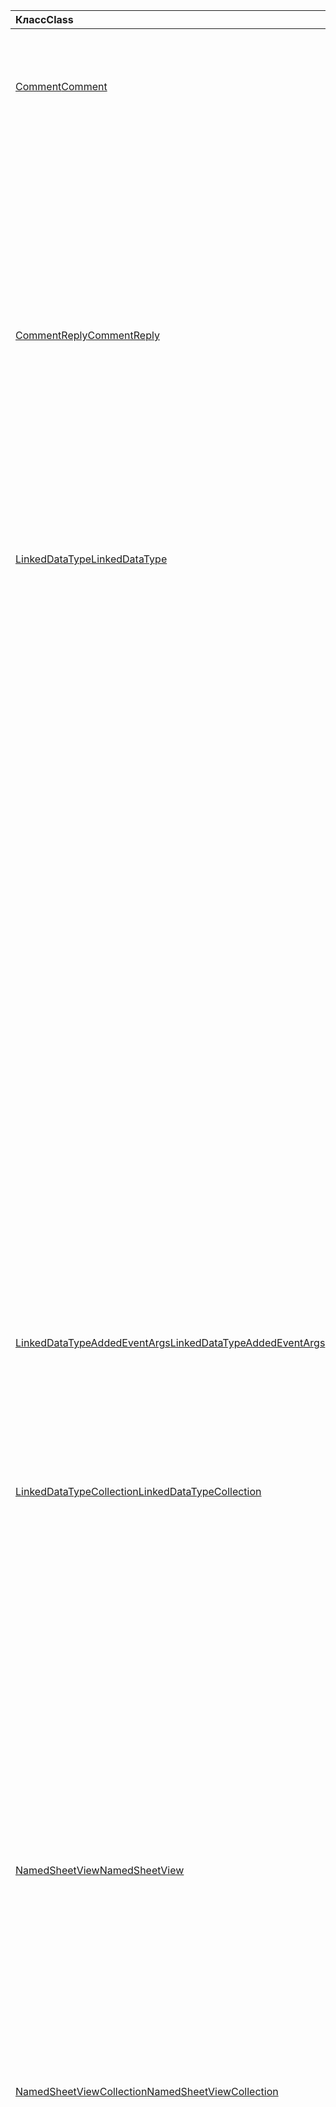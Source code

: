 | <span data-ttu-id="b3e4c-101">Класс</span><span class="sxs-lookup"><span data-stu-id="b3e4c-101">Class</span></span> | <span data-ttu-id="b3e4c-102">Поля</span><span class="sxs-lookup"><span data-stu-id="b3e4c-102">Fields</span></span> | <span data-ttu-id="b3e4c-103">Описание</span><span class="sxs-lookup"><span data-stu-id="b3e4c-103">Description</span></span> |
|:---|:---|:---|
|[<span data-ttu-id="b3e4c-104">Comment</span><span class="sxs-lookup"><span data-stu-id="b3e4c-104">Comment</span></span>](/javascript/api/excel/excel.comment)|[<span data-ttu-id="b3e4c-105">Ассигнтаск (электронная почта: строка)</span><span class="sxs-lookup"><span data-stu-id="b3e4c-105">assignTask(email: string)</span></span>](/javascript/api/excel/excel.comment#assigntask-email-)|<span data-ttu-id="b3e4c-106">Назначает задачу, прикрепленную к комментарию, для данного пользователя в качестве единственного уполномоченного.</span><span class="sxs-lookup"><span data-stu-id="b3e4c-106">Assigns the task attached to the comment to the given user as the sole assignee.</span></span>|
||[<span data-ttu-id="b3e4c-107">Задание ()</span><span class="sxs-lookup"><span data-stu-id="b3e4c-107">getTask()</span></span>](/javascript/api/excel/excel.comment#gettask--)|<span data-ttu-id="b3e4c-108">Получает задачу, связанную с данным комментарием.</span><span class="sxs-lookup"><span data-stu-id="b3e4c-108">Gets the task associated with this comment.</span></span>|
||[<span data-ttu-id="b3e4c-109">Жеттаскорнуллобжект ()</span><span class="sxs-lookup"><span data-stu-id="b3e4c-109">getTaskOrNullObject()</span></span>](/javascript/api/excel/excel.comment#gettaskornullobject--)|<span data-ttu-id="b3e4c-110">Получает задачу, связанную с данным комментарием.</span><span class="sxs-lookup"><span data-stu-id="b3e4c-110">Gets the task associated with this comment.</span></span>|
|[<span data-ttu-id="b3e4c-111">CommentReply</span><span class="sxs-lookup"><span data-stu-id="b3e4c-111">CommentReply</span></span>](/javascript/api/excel/excel.commentreply)|[<span data-ttu-id="b3e4c-112">Ассигнтаск (электронная почта: строка)</span><span class="sxs-lookup"><span data-stu-id="b3e4c-112">assignTask(email: string)</span></span>](/javascript/api/excel/excel.commentreply#assigntask-email-)|<span data-ttu-id="b3e4c-113">Назначает задачу, прикрепленную к комментарию, для данного пользователя в качестве единственного уполномоченного.</span><span class="sxs-lookup"><span data-stu-id="b3e4c-113">Assigns the task attached to the comment to the given user as the sole assignee.</span></span>|
||[<span data-ttu-id="b3e4c-114">Задание ()</span><span class="sxs-lookup"><span data-stu-id="b3e4c-114">getTask()</span></span>](/javascript/api/excel/excel.commentreply#gettask--)|<span data-ttu-id="b3e4c-115">Получает задачу, связанную с данным комментарием.</span><span class="sxs-lookup"><span data-stu-id="b3e4c-115">Gets the task associated with this comment.</span></span>|
||[<span data-ttu-id="b3e4c-116">Жеттаскорнуллобжект ()</span><span class="sxs-lookup"><span data-stu-id="b3e4c-116">getTaskOrNullObject()</span></span>](/javascript/api/excel/excel.commentreply#gettaskornullobject--)|<span data-ttu-id="b3e4c-117">Получает задачу, связанную с данным комментарием.</span><span class="sxs-lookup"><span data-stu-id="b3e4c-117">Gets the task associated with this comment.</span></span>|
|[<span data-ttu-id="b3e4c-118">LinkedDataType</span><span class="sxs-lookup"><span data-stu-id="b3e4c-118">LinkedDataType</span></span>](/javascript/api/excel/excel.linkeddatatype)|[<span data-ttu-id="b3e4c-119">Предоставление dataProvider</span><span class="sxs-lookup"><span data-stu-id="b3e4c-119">dataProvider</span></span>](/javascript/api/excel/excel.linkeddatatype#dataprovider)|<span data-ttu-id="b3e4c-120">Имя поставщика данных для связанного типа данных.</span><span class="sxs-lookup"><span data-stu-id="b3e4c-120">The name of the data provider for the linked data type.</span></span>|
||[<span data-ttu-id="b3e4c-121">ластрефрешед</span><span class="sxs-lookup"><span data-stu-id="b3e4c-121">lastRefreshed</span></span>](/javascript/api/excel/excel.linkeddatatype#lastrefreshed)|<span data-ttu-id="b3e4c-122">Дата и время местного часового пояса с момента открытия книги при последнем обновлении связанного типа данных.</span><span class="sxs-lookup"><span data-stu-id="b3e4c-122">The local time-zone date and time since the workbook was opened when the linked data type was last refreshed.</span></span>|
||[<span data-ttu-id="b3e4c-123">name</span><span class="sxs-lookup"><span data-stu-id="b3e4c-123">name</span></span>](/javascript/api/excel/excel.linkeddatatype#name)|<span data-ttu-id="b3e4c-124">Имя связанного типа данных.</span><span class="sxs-lookup"><span data-stu-id="b3e4c-124">The name of the linked data type.</span></span>|
||[<span data-ttu-id="b3e4c-125">периодикрефрешинтервал</span><span class="sxs-lookup"><span data-stu-id="b3e4c-125">periodicRefreshInterval</span></span>](/javascript/api/excel/excel.linkeddatatype#periodicrefreshinterval)|<span data-ttu-id="b3e4c-126">Частота обновления связанного типа данных (в секундах), если `refreshMode` для параметра задано значение "периодический".</span><span class="sxs-lookup"><span data-stu-id="b3e4c-126">The frequency, in seconds, at which the linked data type is refreshed if `refreshMode` is set to "Periodic".</span></span>|
||[<span data-ttu-id="b3e4c-127">рефрешмоде</span><span class="sxs-lookup"><span data-stu-id="b3e4c-127">refreshMode</span></span>](/javascript/api/excel/excel.linkeddatatype#refreshmode)|<span data-ttu-id="b3e4c-128">Механизм, с помощью которого извлекаются данные для связанного типа данных.</span><span class="sxs-lookup"><span data-stu-id="b3e4c-128">The mechanism by which the data for the linked data type is retrieved.</span></span>|
||[<span data-ttu-id="b3e4c-129">serviceId</span><span class="sxs-lookup"><span data-stu-id="b3e4c-129">serviceId</span></span>](/javascript/api/excel/excel.linkeddatatype#serviceid)|<span data-ttu-id="b3e4c-130">Уникальный идентификатор связанного типа данных.</span><span class="sxs-lookup"><span data-stu-id="b3e4c-130">The unique id of the linked data type.</span></span>|
||[<span data-ttu-id="b3e4c-131">суппортедрефрешмодес</span><span class="sxs-lookup"><span data-stu-id="b3e4c-131">supportedRefreshModes</span></span>](/javascript/api/excel/excel.linkeddatatype#supportedrefreshmodes)|<span data-ttu-id="b3e4c-132">Возвращает массив со всеми режимами обновления, поддерживаемыми связанным типом данных.</span><span class="sxs-lookup"><span data-stu-id="b3e4c-132">Returns an array with all the refresh modes supported by the linked data type.</span></span>|
||[<span data-ttu-id="b3e4c-133">Рекуестрефреш ()</span><span class="sxs-lookup"><span data-stu-id="b3e4c-133">requestRefresh()</span></span>](/javascript/api/excel/excel.linkeddatatype#requestrefresh--)|<span data-ttu-id="b3e4c-134">Отправляет запрос на обновление связанного типа данных.</span><span class="sxs-lookup"><span data-stu-id="b3e4c-134">Makes a request to refresh the linked data type.</span></span>|
||[<span data-ttu-id="b3e4c-135">Рекуестсетрефрешмоде (Рефрешмоде: Excel. Линкеддататиперефрешмоде)</span><span class="sxs-lookup"><span data-stu-id="b3e4c-135">requestSetRefreshMode(refreshMode: Excel.LinkedDataTypeRefreshMode)</span></span>](/javascript/api/excel/excel.linkeddatatype#requestsetrefreshmode-refreshmode-)|<span data-ttu-id="b3e4c-136">Отправляет запрос на изменение режима обновления для этого связанного типа данных.</span><span class="sxs-lookup"><span data-stu-id="b3e4c-136">Makes a request to change the refresh mode for this linked data type.</span></span>|
|[<span data-ttu-id="b3e4c-137">LinkedDataTypeAddedEventArgs</span><span class="sxs-lookup"><span data-stu-id="b3e4c-137">LinkedDataTypeAddedEventArgs</span></span>](/javascript/api/excel/excel.linkeddatatypeaddedeventargs)|[<span data-ttu-id="b3e4c-138">serviceId</span><span class="sxs-lookup"><span data-stu-id="b3e4c-138">serviceId</span></span>](/javascript/api/excel/excel.linkeddatatypeaddedeventargs#serviceid)|<span data-ttu-id="b3e4c-139">Уникальный идентификатор нового связанного типа данных.</span><span class="sxs-lookup"><span data-stu-id="b3e4c-139">The unique id of the new linked data type.</span></span>|
||[<span data-ttu-id="b3e4c-140">source</span><span class="sxs-lookup"><span data-stu-id="b3e4c-140">source</span></span>](/javascript/api/excel/excel.linkeddatatypeaddedeventargs#source)|<span data-ttu-id="b3e4c-141">Получает источник события.</span><span class="sxs-lookup"><span data-stu-id="b3e4c-141">Gets the source of the event.</span></span>|
||[<span data-ttu-id="b3e4c-142">type</span><span class="sxs-lookup"><span data-stu-id="b3e4c-142">type</span></span>](/javascript/api/excel/excel.linkeddatatypeaddedeventargs#type)|<span data-ttu-id="b3e4c-143">Получает тип события.</span><span class="sxs-lookup"><span data-stu-id="b3e4c-143">Gets the type of the event.</span></span>|
|[<span data-ttu-id="b3e4c-144">LinkedDataTypeCollection</span><span class="sxs-lookup"><span data-stu-id="b3e4c-144">LinkedDataTypeCollection</span></span>](/javascript/api/excel/excel.linkeddatatypecollection)|[<span data-ttu-id="b3e4c-145">getCount()</span><span class="sxs-lookup"><span data-stu-id="b3e4c-145">getCount()</span></span>](/javascript/api/excel/excel.linkeddatatypecollection#getcount--)|<span data-ttu-id="b3e4c-146">Получает число связанных типов данных в коллекции.</span><span class="sxs-lookup"><span data-stu-id="b3e4c-146">Gets the number of linked data types in the collection.</span></span>|
||[<span data-ttu-id="b3e4c-147">GetItem (ключ: число)</span><span class="sxs-lookup"><span data-stu-id="b3e4c-147">getItem(key: number)</span></span>](/javascript/api/excel/excel.linkeddatatypecollection#getitem-key-)|<span data-ttu-id="b3e4c-148">Получает связанный тип данных по идентификатору службы.</span><span class="sxs-lookup"><span data-stu-id="b3e4c-148">Gets a linked data type by service id.</span></span>|
||[<span data-ttu-id="b3e4c-149">getItemAt(index: number)</span><span class="sxs-lookup"><span data-stu-id="b3e4c-149">getItemAt(index: number)</span></span>](/javascript/api/excel/excel.linkeddatatypecollection#getitemat-index-)|<span data-ttu-id="b3e4c-150">Получает связанный тип данных по индексу в коллекции.</span><span class="sxs-lookup"><span data-stu-id="b3e4c-150">Gets a linked data type by its index in the collection.</span></span>|
||[<span data-ttu-id="b3e4c-151">getItemOrNullObject (ключ: число)</span><span class="sxs-lookup"><span data-stu-id="b3e4c-151">getItemOrNullObject(key: number)</span></span>](/javascript/api/excel/excel.linkeddatatypecollection#getitemornullobject-key-)|<span data-ttu-id="b3e4c-152">Получает связанный тип данных по ИДЕНТИФИКАТОРу.</span><span class="sxs-lookup"><span data-stu-id="b3e4c-152">Gets a linked data type by ID.</span></span>|
||[<span data-ttu-id="b3e4c-153">items</span><span class="sxs-lookup"><span data-stu-id="b3e4c-153">items</span></span>](/javascript/api/excel/excel.linkeddatatypecollection#items)|<span data-ttu-id="b3e4c-154">Получает загруженные дочерние элементы в этой коллекции.</span><span class="sxs-lookup"><span data-stu-id="b3e4c-154">Gets the loaded child items in this collection.</span></span>|
||[<span data-ttu-id="b3e4c-155">Рекуестрефрешалл ()</span><span class="sxs-lookup"><span data-stu-id="b3e4c-155">requestRefreshAll()</span></span>](/javascript/api/excel/excel.linkeddatatypecollection#requestrefreshall--)|<span data-ttu-id="b3e4c-156">Отправляет запрос на обновление всех связанных типов данных в коллекции.</span><span class="sxs-lookup"><span data-stu-id="b3e4c-156">Makes a request to refresh all the linked data types in the collection.</span></span>|
|[<span data-ttu-id="b3e4c-157">NamedSheetView</span><span class="sxs-lookup"><span data-stu-id="b3e4c-157">NamedSheetView</span></span>](/javascript/api/excel/excel.namedsheetview)|[<span data-ttu-id="b3e4c-158">activate()</span><span class="sxs-lookup"><span data-stu-id="b3e4c-158">activate()</span></span>](/javascript/api/excel/excel.namedsheetview#activate--)|<span data-ttu-id="b3e4c-159">Активирует это представление листа.</span><span class="sxs-lookup"><span data-stu-id="b3e4c-159">Activates this sheet view.</span></span>|
||[<span data-ttu-id="b3e4c-160">delete()</span><span class="sxs-lookup"><span data-stu-id="b3e4c-160">delete()</span></span>](/javascript/api/excel/excel.namedsheetview#delete--)|<span data-ttu-id="b3e4c-161">Удаляет представление листа из листа.</span><span class="sxs-lookup"><span data-stu-id="b3e4c-161">Removes the sheet view from the worksheet.</span></span>|
||[<span data-ttu-id="b3e4c-162">дублировать (имя?: строка)</span><span class="sxs-lookup"><span data-stu-id="b3e4c-162">duplicate(name?: string)</span></span>](/javascript/api/excel/excel.namedsheetview#duplicate-name-)|<span data-ttu-id="b3e4c-163">Создает копию этого представления листа.</span><span class="sxs-lookup"><span data-stu-id="b3e4c-163">Creates a copy of this sheet view.</span></span>|
||[<span data-ttu-id="b3e4c-164">name</span><span class="sxs-lookup"><span data-stu-id="b3e4c-164">name</span></span>](/javascript/api/excel/excel.namedsheetview#name)|<span data-ttu-id="b3e4c-165">Получает или задает имя представления листа.</span><span class="sxs-lookup"><span data-stu-id="b3e4c-165">Gets or sets the name of the sheet view.</span></span>|
|[<span data-ttu-id="b3e4c-166">NamedSheetViewCollection</span><span class="sxs-lookup"><span data-stu-id="b3e4c-166">NamedSheetViewCollection</span></span>](/javascript/api/excel/excel.namedsheetviewcollection)|[<span data-ttu-id="b3e4c-167">add(name: string)</span><span class="sxs-lookup"><span data-stu-id="b3e4c-167">add(name: string)</span></span>](/javascript/api/excel/excel.namedsheetviewcollection#add-name-)|<span data-ttu-id="b3e4c-168">Создает новое представление листа с заданным именем.</span><span class="sxs-lookup"><span data-stu-id="b3e4c-168">Creates a new sheet view with the given name.</span></span>|
||[<span data-ttu-id="b3e4c-169">Ентертемпорари ()</span><span class="sxs-lookup"><span data-stu-id="b3e4c-169">enterTemporary()</span></span>](/javascript/api/excel/excel.namedsheetviewcollection#entertemporary--)|<span data-ttu-id="b3e4c-170">Создает и активирует новое временное представление листа.</span><span class="sxs-lookup"><span data-stu-id="b3e4c-170">Creates and activates a new temporary sheet view.</span></span>|
||[<span data-ttu-id="b3e4c-171">Exit ()</span><span class="sxs-lookup"><span data-stu-id="b3e4c-171">exit()</span></span>](/javascript/api/excel/excel.namedsheetviewcollection#exit--)|<span data-ttu-id="b3e4c-172">Выполняет выход из текущего активного представления листа.</span><span class="sxs-lookup"><span data-stu-id="b3e4c-172">Exits the currently active sheet view.</span></span>|
||[<span data-ttu-id="b3e4c-173">onactive ()</span><span class="sxs-lookup"><span data-stu-id="b3e4c-173">getActive()</span></span>](/javascript/api/excel/excel.namedsheetviewcollection#getactive--)|<span data-ttu-id="b3e4c-174">Получает текущее активное представление листа.</span><span class="sxs-lookup"><span data-stu-id="b3e4c-174">Gets the worksheet's currently active sheet view.</span></span>|
||[<span data-ttu-id="b3e4c-175">getCount()</span><span class="sxs-lookup"><span data-stu-id="b3e4c-175">getCount()</span></span>](/javascript/api/excel/excel.namedsheetviewcollection#getcount--)|<span data-ttu-id="b3e4c-176">Получает количество просмотров листа на этом листе.</span><span class="sxs-lookup"><span data-stu-id="b3e4c-176">Gets the number of sheet views in this worksheet.</span></span>|
||[<span data-ttu-id="b3e4c-177">getItem(key: string)</span><span class="sxs-lookup"><span data-stu-id="b3e4c-177">getItem(key: string)</span></span>](/javascript/api/excel/excel.namedsheetviewcollection#getitem-key-)|<span data-ttu-id="b3e4c-178">Возвращает представление листа с использованием его имени.</span><span class="sxs-lookup"><span data-stu-id="b3e4c-178">Gets a sheet view using its name.</span></span>|
||[<span data-ttu-id="b3e4c-179">getItemAt(index: number)</span><span class="sxs-lookup"><span data-stu-id="b3e4c-179">getItemAt(index: number)</span></span>](/javascript/api/excel/excel.namedsheetviewcollection#getitemat-index-)|<span data-ttu-id="b3e4c-180">Получает представление листа по его индексу в коллекции.</span><span class="sxs-lookup"><span data-stu-id="b3e4c-180">Gets a sheet view by its index in the collection.</span></span>|
||[<span data-ttu-id="b3e4c-181">items</span><span class="sxs-lookup"><span data-stu-id="b3e4c-181">items</span></span>](/javascript/api/excel/excel.namedsheetviewcollection#items)|<span data-ttu-id="b3e4c-182">Получает загруженные дочерние элементы в этой коллекции.</span><span class="sxs-lookup"><span data-stu-id="b3e4c-182">Gets the loaded child items in this collection.</span></span>|
|[<span data-ttu-id="b3e4c-183">PivotLayout</span><span class="sxs-lookup"><span data-stu-id="b3e4c-183">PivotLayout</span></span>](/javascript/api/excel/excel.pivotlayout)|[<span data-ttu-id="b3e4c-184">altTextDescription</span><span class="sxs-lookup"><span data-stu-id="b3e4c-184">altTextDescription</span></span>](/javascript/api/excel/excel.pivotlayout#alttextdescription)|<span data-ttu-id="b3e4c-185">Описание замещающий текст сводной таблицы.</span><span class="sxs-lookup"><span data-stu-id="b3e4c-185">The alt text description of the PivotTable.</span></span>|
||[<span data-ttu-id="b3e4c-186">altTextTitle</span><span class="sxs-lookup"><span data-stu-id="b3e4c-186">altTextTitle</span></span>](/javascript/api/excel/excel.pivotlayout#alttexttitle)|<span data-ttu-id="b3e4c-187">Замещающий текст заголовка сводной таблицы.</span><span class="sxs-lookup"><span data-stu-id="b3e4c-187">The alt text title of the PivotTable.</span></span>|
||[<span data-ttu-id="b3e4c-188">Дисплайбланклинеафтереачитем (Display: Boolean)</span><span class="sxs-lookup"><span data-stu-id="b3e4c-188">displayBlankLineAfterEachItem(display: boolean)</span></span>](/javascript/api/excel/excel.pivotlayout#displayblanklineaftereachitem-display-)|<span data-ttu-id="b3e4c-189">Указывает, следует ли отображать пустую строку после каждого элемента.</span><span class="sxs-lookup"><span data-stu-id="b3e4c-189">Sets whether or not to display a blank line after each item.</span></span>|
||[<span data-ttu-id="b3e4c-190">емптицеллтекст</span><span class="sxs-lookup"><span data-stu-id="b3e4c-190">emptyCellText</span></span>](/javascript/api/excel/excel.pivotlayout#emptycelltext)|<span data-ttu-id="b3e4c-191">Текст, автоматически заполняемый в любую пустую ячейку в сводной таблице, если `fillEmptyCells == true` .</span><span class="sxs-lookup"><span data-stu-id="b3e4c-191">The text that is automatically filled into any empty cell in the PivotTable if `fillEmptyCells == true`.</span></span>|
||[<span data-ttu-id="b3e4c-192">филлемптицеллс</span><span class="sxs-lookup"><span data-stu-id="b3e4c-192">fillEmptyCells</span></span>](/javascript/api/excel/excel.pivotlayout#fillemptycells)|<span data-ttu-id="b3e4c-193">Указывает, следует ли заполнить пустые ячейки в сводной таблице с помощью `emptyCellText` .</span><span class="sxs-lookup"><span data-stu-id="b3e4c-193">Specifies whether empty cells in the PivotTable should be populated with the `emptyCellText`.</span></span>|
||[<span data-ttu-id="b3e4c-194">getCell(dataHierarchy: DataPivotHierarchy \| string, rowItems: Array<PivotItem \| string>, columnItems: Array<PivotItem \| string>)</span><span class="sxs-lookup"><span data-stu-id="b3e4c-194">getCell(dataHierarchy: DataPivotHierarchy \| string, rowItems: Array<PivotItem \| string>, columnItems: Array<PivotItem \| string>)</span></span>](/javascript/api/excel/excel.pivotlayout#getcell-datahierarchy--rowitems--columnitems-)|<span data-ttu-id="b3e4c-195">Получает уникальную ячейку в сводной таблице на основе иерархии данных и элементов строк и столбцов соответствующих иерархий.</span><span class="sxs-lookup"><span data-stu-id="b3e4c-195">Gets a unique cell in the PivotTable based on a data hierarchy and the row and column items of their respective hierarchies.</span></span>|
||[<span data-ttu-id="b3e4c-196">пивотстиле</span><span class="sxs-lookup"><span data-stu-id="b3e4c-196">pivotStyle</span></span>](/javascript/api/excel/excel.pivotlayout#pivotstyle)|<span data-ttu-id="b3e4c-197">Стиль, примененный к сводной таблице.</span><span class="sxs-lookup"><span data-stu-id="b3e4c-197">The style applied to the PivotTable.</span></span>|
||[<span data-ttu-id="b3e4c-198">Репеаталлитемлабелс (Репеатлабелс: Boolean)</span><span class="sxs-lookup"><span data-stu-id="b3e4c-198">repeatAllItemLabels(repeatLabels: boolean)</span></span>](/javascript/api/excel/excel.pivotlayout#repeatallitemlabels-repeatlabels-)|<span data-ttu-id="b3e4c-199">Задает параметр "повторять все подписи элементов" для всех полей в сводной таблице.</span><span class="sxs-lookup"><span data-stu-id="b3e4c-199">Sets the "repeat all item labels" setting across all fields in the PivotTable.</span></span>|
||[<span data-ttu-id="b3e4c-200">Сетстиле (Style: string \| пивоттаблестиле \| буилтинпивоттаблестиле)</span><span class="sxs-lookup"><span data-stu-id="b3e4c-200">setStyle(style: string \| PivotTableStyle \| BuiltInPivotTableStyle)</span></span>](/javascript/api/excel/excel.pivotlayout#setstyle-style-)|<span data-ttu-id="b3e4c-201">Задает стиль, применяемый к сводной таблице.</span><span class="sxs-lookup"><span data-stu-id="b3e4c-201">Sets the style applied to the PivotTable.</span></span>|
||[<span data-ttu-id="b3e4c-202">шовфиелдхеадерс</span><span class="sxs-lookup"><span data-stu-id="b3e4c-202">showFieldHeaders</span></span>](/javascript/api/excel/excel.pivotlayout#showfieldheaders)|<span data-ttu-id="b3e4c-203">Указывает, отображаются ли в сводной таблице заголовки полей (заголовки полей и раскрывающиеся фильтры).</span><span class="sxs-lookup"><span data-stu-id="b3e4c-203">Specifies whether the PivotTable displays field headers (field captions and filter drop-downs).</span></span>|
|[<span data-ttu-id="b3e4c-204">PivotTable</span><span class="sxs-lookup"><span data-stu-id="b3e4c-204">PivotTable</span></span>](/javascript/api/excel/excel.pivottable)|[<span data-ttu-id="b3e4c-205">рефрешонопен</span><span class="sxs-lookup"><span data-stu-id="b3e4c-205">refreshOnOpen</span></span>](/javascript/api/excel/excel.pivottable#refreshonopen)|<span data-ttu-id="b3e4c-206">Указывает, обновляется ли Сводная таблица при открытии книги.</span><span class="sxs-lookup"><span data-stu-id="b3e4c-206">Specifies whether the PivotTable refreshes when the workbook opens.</span></span>|
|[<span data-ttu-id="b3e4c-207">Range</span><span class="sxs-lookup"><span data-stu-id="b3e4c-207">Range</span></span>](/javascript/api/excel/excel.range)|[<span data-ttu-id="b3e4c-208">Влияющие ()</span><span class="sxs-lookup"><span data-stu-id="b3e4c-208">getPrecedents()</span></span>](/javascript/api/excel/excel.range#getprecedents--)|<span data-ttu-id="b3e4c-209">Возвращает `WorkbookRangeAreas` объект, представляющий диапазон, содержащий все влияющие ячейки на одном листе или на нескольких листах.</span><span class="sxs-lookup"><span data-stu-id="b3e4c-209">Returns a `WorkbookRangeAreas` object that represents the range containing all the precedents of a cell in same worksheet or in multiple worksheets.</span></span>|
|[<span data-ttu-id="b3e4c-210">RefreshModeChangedEventArgs</span><span class="sxs-lookup"><span data-stu-id="b3e4c-210">RefreshModeChangedEventArgs</span></span>](/javascript/api/excel/excel.refreshmodechangedeventargs)|[<span data-ttu-id="b3e4c-211">рефрешмоде</span><span class="sxs-lookup"><span data-stu-id="b3e4c-211">refreshMode</span></span>](/javascript/api/excel/excel.refreshmodechangedeventargs#refreshmode)|<span data-ttu-id="b3e4c-212">Режим обновления связанного типа данных.</span><span class="sxs-lookup"><span data-stu-id="b3e4c-212">The linked data type refresh mode.</span></span>|
||[<span data-ttu-id="b3e4c-213">serviceId</span><span class="sxs-lookup"><span data-stu-id="b3e4c-213">serviceId</span></span>](/javascript/api/excel/excel.refreshmodechangedeventargs#serviceid)|<span data-ttu-id="b3e4c-214">Уникальный идентификатор объекта, режим обновления которого изменился.</span><span class="sxs-lookup"><span data-stu-id="b3e4c-214">The unique id of the object whose refresh mode was changed.</span></span>|
||[<span data-ttu-id="b3e4c-215">source</span><span class="sxs-lookup"><span data-stu-id="b3e4c-215">source</span></span>](/javascript/api/excel/excel.refreshmodechangedeventargs#source)|<span data-ttu-id="b3e4c-216">Получает источник события.</span><span class="sxs-lookup"><span data-stu-id="b3e4c-216">Gets the source of the event.</span></span>|
||[<span data-ttu-id="b3e4c-217">type</span><span class="sxs-lookup"><span data-stu-id="b3e4c-217">type</span></span>](/javascript/api/excel/excel.refreshmodechangedeventargs#type)|<span data-ttu-id="b3e4c-218">Получает тип события.</span><span class="sxs-lookup"><span data-stu-id="b3e4c-218">Gets the type of the event.</span></span>|
|[<span data-ttu-id="b3e4c-219">RefreshRequestCompletedEventArgs</span><span class="sxs-lookup"><span data-stu-id="b3e4c-219">RefreshRequestCompletedEventArgs</span></span>](/javascript/api/excel/excel.refreshrequestcompletedeventargs)|[<span data-ttu-id="b3e4c-220">обновляется</span><span class="sxs-lookup"><span data-stu-id="b3e4c-220">refreshed</span></span>](/javascript/api/excel/excel.refreshrequestcompletedeventargs#refreshed)|<span data-ttu-id="b3e4c-221">Указывает, успешно ли выполнен запрос на обновление.</span><span class="sxs-lookup"><span data-stu-id="b3e4c-221">Indicates if the request to refresh was successful.</span></span>|
||[<span data-ttu-id="b3e4c-222">serviceId</span><span class="sxs-lookup"><span data-stu-id="b3e4c-222">serviceId</span></span>](/javascript/api/excel/excel.refreshrequestcompletedeventargs#serviceid)|<span data-ttu-id="b3e4c-223">Уникальный идентификатор объекта, для которого был выполнен запрос на обновление.</span><span class="sxs-lookup"><span data-stu-id="b3e4c-223">The unique id of the object whose refresh request was completed.</span></span>|
||[<span data-ttu-id="b3e4c-224">source</span><span class="sxs-lookup"><span data-stu-id="b3e4c-224">source</span></span>](/javascript/api/excel/excel.refreshrequestcompletedeventargs#source)|<span data-ttu-id="b3e4c-225">Получает источник события.</span><span class="sxs-lookup"><span data-stu-id="b3e4c-225">Gets the source of the event.</span></span>|
||[<span data-ttu-id="b3e4c-226">type</span><span class="sxs-lookup"><span data-stu-id="b3e4c-226">type</span></span>](/javascript/api/excel/excel.refreshrequestcompletedeventargs#type)|<span data-ttu-id="b3e4c-227">Получает тип события.</span><span class="sxs-lookup"><span data-stu-id="b3e4c-227">Gets the type of the event.</span></span>|
||[<span data-ttu-id="b3e4c-228">дефицит</span><span class="sxs-lookup"><span data-stu-id="b3e4c-228">warnings</span></span>](/javascript/api/excel/excel.refreshrequestcompletedeventargs#warnings)|<span data-ttu-id="b3e4c-229">Массив, содержащий все предупреждения, созданные с помощью запроса на обновление.</span><span class="sxs-lookup"><span data-stu-id="b3e4c-229">An array that contains any warnings generated from the refresh request.</span></span>|
|[<span data-ttu-id="b3e4c-230">ShapeCollection</span><span class="sxs-lookup"><span data-stu-id="b3e4c-230">ShapeCollection</span></span>](/javascript/api/excel/excel.shapecollection)|[<span data-ttu-id="b3e4c-231">addSvg(xml: string)</span><span class="sxs-lookup"><span data-stu-id="b3e4c-231">addSvg(xml: string)</span></span>](/javascript/api/excel/excel.shapecollection#addsvg-xml-)|<span data-ttu-id="b3e4c-232">Создает изображение SVG (масштабируемая векторная графика) из строки XML и добавляет его на лист.</span><span class="sxs-lookup"><span data-stu-id="b3e4c-232">Creates a scalable vector graphic (SVG) from an XML string and adds it to the worksheet.</span></span>|
|[<span data-ttu-id="b3e4c-233">Slicer</span><span class="sxs-lookup"><span data-stu-id="b3e4c-233">Slicer</span></span>](/javascript/api/excel/excel.slicer)|[<span data-ttu-id="b3e4c-234">nameInFormula</span><span class="sxs-lookup"><span data-stu-id="b3e4c-234">nameInFormula</span></span>](/javascript/api/excel/excel.slicer#nameinformula)|<span data-ttu-id="b3e4c-235">Представляет имя среза, используемое в формуле.</span><span class="sxs-lookup"><span data-stu-id="b3e4c-235">Represents the slicer name used in the formula.</span></span>|
||[<span data-ttu-id="b3e4c-236">слицерстиле</span><span class="sxs-lookup"><span data-stu-id="b3e4c-236">slicerStyle</span></span>](/javascript/api/excel/excel.slicer#slicerstyle)|<span data-ttu-id="b3e4c-237">Стиль, примененный к срезу.</span><span class="sxs-lookup"><span data-stu-id="b3e4c-237">The style applied to the Slicer.</span></span>|
||[<span data-ttu-id="b3e4c-238">Сетстиле (Style: string \| слицерстиле \| буилтинслицерстиле)</span><span class="sxs-lookup"><span data-stu-id="b3e4c-238">setStyle(style: string \| SlicerStyle \| BuiltInSlicerStyle)</span></span>](/javascript/api/excel/excel.slicer#setstyle-style-)|<span data-ttu-id="b3e4c-239">Задает стиль, применяемый к срезу.</span><span class="sxs-lookup"><span data-stu-id="b3e4c-239">Sets the style applied to the slicer.</span></span>|
|[<span data-ttu-id="b3e4c-240">Table</span><span class="sxs-lookup"><span data-stu-id="b3e4c-240">Table</span></span>](/javascript/api/excel/excel.table)|[<span data-ttu-id="b3e4c-241">clearStyle()</span><span class="sxs-lookup"><span data-stu-id="b3e4c-241">clearStyle()</span></span>](/javascript/api/excel/excel.table#clearstyle--)|<span data-ttu-id="b3e4c-242">Изменяет таблицу для использования стиля таблицы по умолчанию.</span><span class="sxs-lookup"><span data-stu-id="b3e4c-242">Changes the table to use the default table style.</span></span>|
||[<span data-ttu-id="b3e4c-243">onFiltered</span><span class="sxs-lookup"><span data-stu-id="b3e4c-243">onFiltered</span></span>](/javascript/api/excel/excel.table#onfiltered)|<span data-ttu-id="b3e4c-244">Возникает, если применен фильтр к указанной таблице.</span><span class="sxs-lookup"><span data-stu-id="b3e4c-244">Occurs when filter is applied on a specific table.</span></span>|
||[<span data-ttu-id="b3e4c-245">tableStyle</span><span class="sxs-lookup"><span data-stu-id="b3e4c-245">tableStyle</span></span>](/javascript/api/excel/excel.table#tablestyle)|<span data-ttu-id="b3e4c-246">Стиль, примененный к таблице.</span><span class="sxs-lookup"><span data-stu-id="b3e4c-246">The style applied to the Table.</span></span>|
||[<span data-ttu-id="b3e4c-247">Сетстиле (Style: string \| TableStyle \| буилтинтаблестиле)</span><span class="sxs-lookup"><span data-stu-id="b3e4c-247">setStyle(style: string \| TableStyle \| BuiltInTableStyle)</span></span>](/javascript/api/excel/excel.table#setstyle-style-)|<span data-ttu-id="b3e4c-248">Задает стиль, применяемый к таблице.</span><span class="sxs-lookup"><span data-stu-id="b3e4c-248">Sets the style applied to the table.</span></span>|
|[<span data-ttu-id="b3e4c-249">TableCollection</span><span class="sxs-lookup"><span data-stu-id="b3e4c-249">TableCollection</span></span>](/javascript/api/excel/excel.tablecollection)|[<span data-ttu-id="b3e4c-250">onFiltered</span><span class="sxs-lookup"><span data-stu-id="b3e4c-250">onFiltered</span></span>](/javascript/api/excel/excel.tablecollection#onfiltered)|<span data-ttu-id="b3e4c-251">Возникает, если применен фильтр к любой таблице в книге или листе.</span><span class="sxs-lookup"><span data-stu-id="b3e4c-251">Occurs when filter is applied on any table in a workbook, or a worksheet.</span></span>|
|[<span data-ttu-id="b3e4c-252">TableFilteredEventArgs</span><span class="sxs-lookup"><span data-stu-id="b3e4c-252">TableFilteredEventArgs</span></span>](/javascript/api/excel/excel.tablefilteredeventargs)|[<span data-ttu-id="b3e4c-253">tableId</span><span class="sxs-lookup"><span data-stu-id="b3e4c-253">tableId</span></span>](/javascript/api/excel/excel.tablefilteredeventargs#tableid)|<span data-ttu-id="b3e4c-254">Получает идентификатор таблицы, в которой применяется фильтр.</span><span class="sxs-lookup"><span data-stu-id="b3e4c-254">Gets the id of the table in which the filter is applied.</span></span>|
||[<span data-ttu-id="b3e4c-255">type</span><span class="sxs-lookup"><span data-stu-id="b3e4c-255">type</span></span>](/javascript/api/excel/excel.tablefilteredeventargs#type)|<span data-ttu-id="b3e4c-256">Получает тип события.</span><span class="sxs-lookup"><span data-stu-id="b3e4c-256">Gets the type of the event.</span></span>|
||[<span data-ttu-id="b3e4c-257">worksheetId</span><span class="sxs-lookup"><span data-stu-id="b3e4c-257">worksheetId</span></span>](/javascript/api/excel/excel.tablefilteredeventargs#worksheetid)|<span data-ttu-id="b3e4c-258">Получает идентификатор листа, содержащего таблицу.</span><span class="sxs-lookup"><span data-stu-id="b3e4c-258">Gets the id of the worksheet which contains the table.</span></span>|
|[<span data-ttu-id="b3e4c-259">Задача</span><span class="sxs-lookup"><span data-stu-id="b3e4c-259">Task</span></span>](/javascript/api/excel/excel.task)|[<span data-ttu-id="b3e4c-260">Аддассигни (электронная почта: строка)</span><span class="sxs-lookup"><span data-stu-id="b3e4c-260">addAssignee(email: string)</span></span>](/javascript/api/excel/excel.task#addassignee-email-)|<span data-ttu-id="b3e4c-261">Добавляет к задаче уполномоченного.</span><span class="sxs-lookup"><span data-stu-id="b3e4c-261">Adds an assignee to the task.</span></span>|
||[<span data-ttu-id="b3e4c-262">applyChanges (Таскчанжес: Excel. Таскчанжес)</span><span class="sxs-lookup"><span data-stu-id="b3e4c-262">applyChanges(taskChanges: Excel.TaskChanges)</span></span>](/javascript/api/excel/excel.task#applychanges-taskchanges-)|<span data-ttu-id="b3e4c-263">Применяет указанные изменения к задаче.</span><span class="sxs-lookup"><span data-stu-id="b3e4c-263">Applies the given changes to the task.</span></span>|
||[<span data-ttu-id="b3e4c-264">уполномоченные</span><span class="sxs-lookup"><span data-stu-id="b3e4c-264">assignees</span></span>](/javascript/api/excel/excel.task#assignees)|<span data-ttu-id="b3e4c-265">Получает пользователей, которым назначена задача.</span><span class="sxs-lookup"><span data-stu-id="b3e4c-265">Gets the users to whom the task is assigned.</span></span>|
||[<span data-ttu-id="b3e4c-266">comment</span><span class="sxs-lookup"><span data-stu-id="b3e4c-266">comment</span></span>](/javascript/api/excel/excel.task#comment)|<span data-ttu-id="b3e4c-267">Получает комментарий, связанный с задачей.</span><span class="sxs-lookup"><span data-stu-id="b3e4c-267">Gets the comment associated with the task.</span></span>|
||[<span data-ttu-id="b3e4c-268">dueDate</span><span class="sxs-lookup"><span data-stu-id="b3e4c-268">dueDate</span></span>](/javascript/api/excel/excel.task#duedate)|<span data-ttu-id="b3e4c-269">Получает дату и время выполнения задачи.</span><span class="sxs-lookup"><span data-stu-id="b3e4c-269">Gets the date and time the task is due.</span></span>|
||[<span data-ttu-id="b3e4c-270">хисторирекордс</span><span class="sxs-lookup"><span data-stu-id="b3e4c-270">historyRecords</span></span>](/javascript/api/excel/excel.task#historyrecords)|<span data-ttu-id="b3e4c-271">Получает записи журнала задачи.</span><span class="sxs-lookup"><span data-stu-id="b3e4c-271">Gets the history records of the task.</span></span>|
||[<span data-ttu-id="b3e4c-272">id</span><span class="sxs-lookup"><span data-stu-id="b3e4c-272">id</span></span>](/javascript/api/excel/excel.task#id)|<span data-ttu-id="b3e4c-273">Получает идентификатор задачи.</span><span class="sxs-lookup"><span data-stu-id="b3e4c-273">Gets the id of the task.</span></span>|
||[<span data-ttu-id="b3e4c-274">percentComplete</span><span class="sxs-lookup"><span data-stu-id="b3e4c-274">percentComplete</span></span>](/javascript/api/excel/excel.task#percentcomplete)|<span data-ttu-id="b3e4c-275">Получает процент завершения задачи.</span><span class="sxs-lookup"><span data-stu-id="b3e4c-275">Gets the completion percentage of the task.</span></span>|
||[<span data-ttu-id="b3e4c-276">priority</span><span class="sxs-lookup"><span data-stu-id="b3e4c-276">priority</span></span>](/javascript/api/excel/excel.task#priority)|<span data-ttu-id="b3e4c-277">Получает приоритет задачи.</span><span class="sxs-lookup"><span data-stu-id="b3e4c-277">Gets the priority of the task.</span></span>|
||[<span data-ttu-id="b3e4c-278">startDate</span><span class="sxs-lookup"><span data-stu-id="b3e4c-278">startDate</span></span>](/javascript/api/excel/excel.task#startdate)|<span data-ttu-id="b3e4c-279">Получает дату и время начала задачи.</span><span class="sxs-lookup"><span data-stu-id="b3e4c-279">Gets the date and time the task should start.</span></span>|
||[<span data-ttu-id="b3e4c-280">заголовок</span><span class="sxs-lookup"><span data-stu-id="b3e4c-280">title</span></span>](/javascript/api/excel/excel.task#title)|<span data-ttu-id="b3e4c-281">Получает название задачи.</span><span class="sxs-lookup"><span data-stu-id="b3e4c-281">Gets title of the task.</span></span>|
||[<span data-ttu-id="b3e4c-282">Ремовеаллассигнис ()</span><span class="sxs-lookup"><span data-stu-id="b3e4c-282">removeAllAssignees()</span></span>](/javascript/api/excel/excel.task#removeallassignees--)|<span data-ttu-id="b3e4c-283">Удаляет все уполномоченные из задачи.</span><span class="sxs-lookup"><span data-stu-id="b3e4c-283">Removes all assignees from the task.</span></span>|
||[<span data-ttu-id="b3e4c-284">Ремовеассигни (электронная почта: строка)</span><span class="sxs-lookup"><span data-stu-id="b3e4c-284">removeAssignee(email: string)</span></span>](/javascript/api/excel/excel.task#removeassignee-email-)|<span data-ttu-id="b3e4c-285">Удаляет уполномоченного из задачи.</span><span class="sxs-lookup"><span data-stu-id="b3e4c-285">Removes an assignee from the task.</span></span>|
||[<span data-ttu-id="b3e4c-286">Сетперценткомплете (percentComplete: число)</span><span class="sxs-lookup"><span data-stu-id="b3e4c-286">setPercentComplete(percentComplete: number)</span></span>](/javascript/api/excel/excel.task#setpercentcomplete-percentcomplete-)|<span data-ttu-id="b3e4c-287">Изменение завершения задачи.</span><span class="sxs-lookup"><span data-stu-id="b3e4c-287">Changes the completion of the task.</span></span>|
||[<span data-ttu-id="b3e4c-288">setPriority (приоритет: число)</span><span class="sxs-lookup"><span data-stu-id="b3e4c-288">setPriority(priority: number)</span></span>](/javascript/api/excel/excel.task#setpriority-priority-)|<span data-ttu-id="b3e4c-289">Изменение приоритета задачи.</span><span class="sxs-lookup"><span data-stu-id="b3e4c-289">Changes the priority of the task.</span></span>|
||[<span data-ttu-id="b3e4c-290">Сетстартдатеанддуедате (startDate: Date, dueDate: Date)</span><span class="sxs-lookup"><span data-stu-id="b3e4c-290">setStartDateAndDueDate(startDate: Date, dueDate: Date)</span></span>](/javascript/api/excel/excel.task#setstartdateandduedate-startdate--duedate-)|<span data-ttu-id="b3e4c-291">Изменение даты начала и срока выполнения задачи.</span><span class="sxs-lookup"><span data-stu-id="b3e4c-291">Changes the start and the due dates of the task.</span></span>|
||[<span data-ttu-id="b3e4c-292">Сеттитле (Title: строка)</span><span class="sxs-lookup"><span data-stu-id="b3e4c-292">setTitle(title: string)</span></span>](/javascript/api/excel/excel.task#settitle-title-)|<span data-ttu-id="b3e4c-293">Изменяет название задачи.</span><span class="sxs-lookup"><span data-stu-id="b3e4c-293">Changes the title of the task.</span></span>|
|[<span data-ttu-id="b3e4c-294">таскчанжес</span><span class="sxs-lookup"><span data-stu-id="b3e4c-294">TaskChanges</span></span>](/javascript/api/excel/excel.taskchanges)|[<span data-ttu-id="b3e4c-295">dueDate</span><span class="sxs-lookup"><span data-stu-id="b3e4c-295">dueDate</span></span>](/javascript/api/excel/excel.taskchanges#duedate)|<span data-ttu-id="b3e4c-296">Задает новую дату выполнения для задачи в формате UTC.</span><span class="sxs-lookup"><span data-stu-id="b3e4c-296">Sets a new due date for the task, in UTC time zone.</span></span>|
||[<span data-ttu-id="b3e4c-297">емаилстоассигн</span><span class="sxs-lookup"><span data-stu-id="b3e4c-297">emailsToAssign</span></span>](/javascript/api/excel/excel.taskchanges#emailstoassign)|<span data-ttu-id="b3e4c-298">Задает адреса электронной почты пользователей, которым назначена задача.</span><span class="sxs-lookup"><span data-stu-id="b3e4c-298">Sets email addresses of the users to assign to the task.</span></span>|
||[<span data-ttu-id="b3e4c-299">емаилстаунассигн</span><span class="sxs-lookup"><span data-stu-id="b3e4c-299">emailsToUnassign</span></span>](/javascript/api/excel/excel.taskchanges#emailstounassign)|<span data-ttu-id="b3e4c-300">Задает адреса электронной почты пользователей, для которых требуется отменить назначение задачи.</span><span class="sxs-lookup"><span data-stu-id="b3e4c-300">Sets email addresses of the users to unassign from the task.</span></span>|
||[<span data-ttu-id="b3e4c-301">percentComplete</span><span class="sxs-lookup"><span data-stu-id="b3e4c-301">percentComplete</span></span>](/javascript/api/excel/excel.taskchanges#percentcomplete)|<span data-ttu-id="b3e4c-302">Задает новый процент завершения для задачи.</span><span class="sxs-lookup"><span data-stu-id="b3e4c-302">Sets a new completion percentage for the task.</span></span>|
||[<span data-ttu-id="b3e4c-303">priority</span><span class="sxs-lookup"><span data-stu-id="b3e4c-303">priority</span></span>](/javascript/api/excel/excel.taskchanges#priority)|<span data-ttu-id="b3e4c-304">Задает новый приоритет задачи.</span><span class="sxs-lookup"><span data-stu-id="b3e4c-304">Sets a new priority for the task.</span></span>|
||[<span data-ttu-id="b3e4c-305">ремовеаллпревиаусассигнис</span><span class="sxs-lookup"><span data-stu-id="b3e4c-305">removeAllPreviousAssignees</span></span>](/javascript/api/excel/excel.taskchanges#removeallpreviousassignees)|<span data-ttu-id="b3e4c-306">Указывает, следует ли удалить из задачи все предыдущие уполномоченные.</span><span class="sxs-lookup"><span data-stu-id="b3e4c-306">Sets if the change should remove all previous assignees from the task.</span></span>|
||[<span data-ttu-id="b3e4c-307">startDate</span><span class="sxs-lookup"><span data-stu-id="b3e4c-307">startDate</span></span>](/javascript/api/excel/excel.taskchanges#startdate)|<span data-ttu-id="b3e4c-308">Задает новую дату начала для задачи в формате UTC.</span><span class="sxs-lookup"><span data-stu-id="b3e4c-308">Sets a new start date for the task, in UTC time zone.</span></span>|
||[<span data-ttu-id="b3e4c-309">заголовок</span><span class="sxs-lookup"><span data-stu-id="b3e4c-309">title</span></span>](/javascript/api/excel/excel.taskchanges#title)|<span data-ttu-id="b3e4c-310">Задает новое название задачи.</span><span class="sxs-lookup"><span data-stu-id="b3e4c-310">Sets a new title for the task.</span></span>|
|[<span data-ttu-id="b3e4c-311">таскколлектион</span><span class="sxs-lookup"><span data-stu-id="b3e4c-311">TaskCollection</span></span>](/javascript/api/excel/excel.taskcollection)|[<span data-ttu-id="b3e4c-312">getCount()</span><span class="sxs-lookup"><span data-stu-id="b3e4c-312">getCount()</span></span>](/javascript/api/excel/excel.taskcollection#getcount--)|<span data-ttu-id="b3e4c-313">Получает число задач в коллекции.</span><span class="sxs-lookup"><span data-stu-id="b3e4c-313">Gets the number of tasks in the collection.</span></span>|
||[<span data-ttu-id="b3e4c-314">getItem(key: string)</span><span class="sxs-lookup"><span data-stu-id="b3e4c-314">getItem(key: string)</span></span>](/javascript/api/excel/excel.taskcollection#getitem-key-)|<span data-ttu-id="b3e4c-315">Получает задачу с помощью идентификатора.</span><span class="sxs-lookup"><span data-stu-id="b3e4c-315">Gets a task using its id.</span></span>|
||[<span data-ttu-id="b3e4c-316">getItemAt(index: number)</span><span class="sxs-lookup"><span data-stu-id="b3e4c-316">getItemAt(index: number)</span></span>](/javascript/api/excel/excel.taskcollection#getitemat-index-)|<span data-ttu-id="b3e4c-317">Получает задачу по индексу в коллекции.</span><span class="sxs-lookup"><span data-stu-id="b3e4c-317">Gets a task by its index in the collection.</span></span>|
||[<span data-ttu-id="b3e4c-318">getItemOrNullObject(key: string)</span><span class="sxs-lookup"><span data-stu-id="b3e4c-318">getItemOrNullObject(key: string)</span></span>](/javascript/api/excel/excel.taskcollection#getitemornullobject-key-)|<span data-ttu-id="b3e4c-319">Получает задачу с помощью идентификатора.</span><span class="sxs-lookup"><span data-stu-id="b3e4c-319">Gets a task using its id.</span></span>|
||[<span data-ttu-id="b3e4c-320">items</span><span class="sxs-lookup"><span data-stu-id="b3e4c-320">items</span></span>](/javascript/api/excel/excel.taskcollection#items)|<span data-ttu-id="b3e4c-321">Получает загруженные дочерние элементы в этой коллекции.</span><span class="sxs-lookup"><span data-stu-id="b3e4c-321">Gets the loaded child items in this collection.</span></span>|
|[<span data-ttu-id="b3e4c-322">таскхисторирекорд</span><span class="sxs-lookup"><span data-stu-id="b3e4c-322">TaskHistoryRecord</span></span>](/javascript/api/excel/excel.taskhistoryrecord)|[<span data-ttu-id="b3e4c-323">анчорид</span><span class="sxs-lookup"><span data-stu-id="b3e4c-323">anchorId</span></span>](/javascript/api/excel/excel.taskhistoryrecord#anchorid)|<span data-ttu-id="b3e4c-324">Представляет идентификатор объекта, к которому привязана задача (например, Комментид для задач, прикрепленных к комментариям).</span><span class="sxs-lookup"><span data-stu-id="b3e4c-324">Represents the ID of the object to which the task is anchored (e.g., commentId for tasks attached to comments).</span></span>|
||[<span data-ttu-id="b3e4c-325">получателю</span><span class="sxs-lookup"><span data-stu-id="b3e4c-325">assignee</span></span>](/javascript/api/excel/excel.taskhistoryrecord#assignee)|<span data-ttu-id="b3e4c-326">Представляет пользователя, которому назначена задача для типа записи журнала "Assign", или пользователя, чтобы отменить назначение задачи для типа записи журнала "unassign".</span><span class="sxs-lookup"><span data-stu-id="b3e4c-326">Represents the user assigned to the task for an "Assign" history record type, or the user to unassign from the task for an "Unassign" history record type.</span></span>|
||[<span data-ttu-id="b3e4c-327">аттрибутионусер</span><span class="sxs-lookup"><span data-stu-id="b3e4c-327">attributionUser</span></span>](/javascript/api/excel/excel.taskhistoryrecord#attributionuser)|<span data-ttu-id="b3e4c-328">Представляет пользователя, который создал или изменил задачу.</span><span class="sxs-lookup"><span data-stu-id="b3e4c-328">Represents the user who created or changed the task.</span></span>|
||[<span data-ttu-id="b3e4c-329">dueDate</span><span class="sxs-lookup"><span data-stu-id="b3e4c-329">dueDate</span></span>](/javascript/api/excel/excel.taskhistoryrecord#duedate)|<span data-ttu-id="b3e4c-330">Представляет дату выполнения задачи.</span><span class="sxs-lookup"><span data-stu-id="b3e4c-330">Represents the task's due date.</span></span>|
||[<span data-ttu-id="b3e4c-331">хисторирекордкреатеддате</span><span class="sxs-lookup"><span data-stu-id="b3e4c-331">historyRecordCreatedDate</span></span>](/javascript/api/excel/excel.taskhistoryrecord#historyrecordcreateddate)|<span data-ttu-id="b3e4c-332">Представляет дату создания записи журнала задач.</span><span class="sxs-lookup"><span data-stu-id="b3e4c-332">Represents creation date of the task history record.</span></span>|
||[<span data-ttu-id="b3e4c-333">id</span><span class="sxs-lookup"><span data-stu-id="b3e4c-333">id</span></span>](/javascript/api/excel/excel.taskhistoryrecord#id)|<span data-ttu-id="b3e4c-334">Идентификатор записи журнала.</span><span class="sxs-lookup"><span data-stu-id="b3e4c-334">ID for the history record.</span></span>|
||[<span data-ttu-id="b3e4c-335">percentComplete</span><span class="sxs-lookup"><span data-stu-id="b3e4c-335">percentComplete</span></span>](/javascript/api/excel/excel.taskhistoryrecord#percentcomplete)|<span data-ttu-id="b3e4c-336">Представляет процент завершения задачи.</span><span class="sxs-lookup"><span data-stu-id="b3e4c-336">Represents the task's completion percentage.</span></span>|
||[<span data-ttu-id="b3e4c-337">priority</span><span class="sxs-lookup"><span data-stu-id="b3e4c-337">priority</span></span>](/javascript/api/excel/excel.taskhistoryrecord#priority)|<span data-ttu-id="b3e4c-338">Представляет приоритет задачи.</span><span class="sxs-lookup"><span data-stu-id="b3e4c-338">Represents the task's priority.</span></span>|
||[<span data-ttu-id="b3e4c-339">startDate</span><span class="sxs-lookup"><span data-stu-id="b3e4c-339">startDate</span></span>](/javascript/api/excel/excel.taskhistoryrecord#startdate)|<span data-ttu-id="b3e4c-340">Представляет дату начала задачи.</span><span class="sxs-lookup"><span data-stu-id="b3e4c-340">Represents the task's start date.</span></span>|
||[<span data-ttu-id="b3e4c-341">заголовок</span><span class="sxs-lookup"><span data-stu-id="b3e4c-341">title</span></span>](/javascript/api/excel/excel.taskhistoryrecord#title)|<span data-ttu-id="b3e4c-342">Представляет название задачи.</span><span class="sxs-lookup"><span data-stu-id="b3e4c-342">Represents the task's title.</span></span>|
||[<span data-ttu-id="b3e4c-343">type</span><span class="sxs-lookup"><span data-stu-id="b3e4c-343">type</span></span>](/javascript/api/excel/excel.taskhistoryrecord#type)|<span data-ttu-id="b3e4c-344">Представляет тип записи в журнале задач.</span><span class="sxs-lookup"><span data-stu-id="b3e4c-344">Represents task history record's type.</span></span>|
||[<span data-ttu-id="b3e4c-345">ундохисторид</span><span class="sxs-lookup"><span data-stu-id="b3e4c-345">undoHistoryId</span></span>](/javascript/api/excel/excel.taskhistoryrecord#undohistoryid)|<span data-ttu-id="b3e4c-346">Представляет свойство TaskHistoryRecord.id, которое было отменено для типа записи истории "Undo".</span><span class="sxs-lookup"><span data-stu-id="b3e4c-346">Represents the TaskHistoryRecord.id property that was undone for the "Undo" history record type.</span></span>|
|[<span data-ttu-id="b3e4c-347">таскхисторирекордколлектион</span><span class="sxs-lookup"><span data-stu-id="b3e4c-347">TaskHistoryRecordCollection</span></span>](/javascript/api/excel/excel.taskhistoryrecordcollection)|[<span data-ttu-id="b3e4c-348">getCount()</span><span class="sxs-lookup"><span data-stu-id="b3e4c-348">getCount()</span></span>](/javascript/api/excel/excel.taskhistoryrecordcollection#getcount--)|<span data-ttu-id="b3e4c-349">Получает количество записей журнала в коллекции для задачи.</span><span class="sxs-lookup"><span data-stu-id="b3e4c-349">Gets the number of history records in the collection for the task.</span></span>|
||[<span data-ttu-id="b3e4c-350">getItemAt(index: number)</span><span class="sxs-lookup"><span data-stu-id="b3e4c-350">getItemAt(index: number)</span></span>](/javascript/api/excel/excel.taskhistoryrecordcollection#getitemat-index-)|<span data-ttu-id="b3e4c-351">Получает запись журнала задач с помощью индекса в коллекции.</span><span class="sxs-lookup"><span data-stu-id="b3e4c-351">Gets a task history record by using its index in the collection.</span></span>|
||[<span data-ttu-id="b3e4c-352">items</span><span class="sxs-lookup"><span data-stu-id="b3e4c-352">items</span></span>](/javascript/api/excel/excel.taskhistoryrecordcollection#items)|<span data-ttu-id="b3e4c-353">Получает загруженные дочерние элементы в этой коллекции.</span><span class="sxs-lookup"><span data-stu-id="b3e4c-353">Gets the loaded child items in this collection.</span></span>|
|[<span data-ttu-id="b3e4c-354">Пользователь</span><span class="sxs-lookup"><span data-stu-id="b3e4c-354">User</span></span>](/javascript/api/excel/excel.user)|[<span data-ttu-id="b3e4c-355">displayName</span><span class="sxs-lookup"><span data-stu-id="b3e4c-355">displayName</span></span>](/javascript/api/excel/excel.user#displayname)|<span data-ttu-id="b3e4c-356">Представляет отображаемое имя пользователя.</span><span class="sxs-lookup"><span data-stu-id="b3e4c-356">Represents the user's display name.</span></span>|
||[<span data-ttu-id="b3e4c-357">email</span><span class="sxs-lookup"><span data-stu-id="b3e4c-357">email</span></span>](/javascript/api/excel/excel.user#email)|<span data-ttu-id="b3e4c-358">Представляет электронный адрес пользователя.</span><span class="sxs-lookup"><span data-stu-id="b3e4c-358">Represents the user's email address.</span></span>|
||[<span data-ttu-id="b3e4c-359">uid</span><span class="sxs-lookup"><span data-stu-id="b3e4c-359">uid</span></span>](/javascript/api/excel/excel.user#uid)|<span data-ttu-id="b3e4c-360">Представляет уникальный идентификатор пользователя.</span><span class="sxs-lookup"><span data-stu-id="b3e4c-360">Represents the user's unique ID.</span></span>|
|[<span data-ttu-id="b3e4c-361">Workbook</span><span class="sxs-lookup"><span data-stu-id="b3e4c-361">Workbook</span></span>](/javascript/api/excel/excel.workbook)|[<span data-ttu-id="b3e4c-362">линкеддататипес</span><span class="sxs-lookup"><span data-stu-id="b3e4c-362">linkedDataTypes</span></span>](/javascript/api/excel/excel.workbook#linkeddatatypes)|<span data-ttu-id="b3e4c-363">Возвращает коллекцию связанных типов данных, которые являются частью рабочей книги.</span><span class="sxs-lookup"><span data-stu-id="b3e4c-363">Returns a collection of linked data types that are part of the workbook.</span></span>|
||[<span data-ttu-id="b3e4c-364">задач</span><span class="sxs-lookup"><span data-stu-id="b3e4c-364">tasks</span></span>](/javascript/api/excel/excel.workbook#tasks)|<span data-ttu-id="b3e4c-365">Возвращает коллекцию задач, присутствующих в книге.</span><span class="sxs-lookup"><span data-stu-id="b3e4c-365">Returns a collection of tasks that are present in the workbook.</span></span>|
||[<span data-ttu-id="b3e4c-366">шовпивотфиелдлист</span><span class="sxs-lookup"><span data-stu-id="b3e4c-366">showPivotFieldList</span></span>](/javascript/api/excel/excel.workbook#showpivotfieldlist)|<span data-ttu-id="b3e4c-367">Указывает, отображается ли область списка полей сводной таблицы на уровне книги.</span><span class="sxs-lookup"><span data-stu-id="b3e4c-367">Specifies whether the PivotTable's field list pane is shown at the workbook level.</span></span>|
||[<span data-ttu-id="b3e4c-368">use1904DateSystem</span><span class="sxs-lookup"><span data-stu-id="b3e4c-368">use1904DateSystem</span></span>](/javascript/api/excel/excel.workbook#use1904datesystem)|<span data-ttu-id="b3e4c-369">Значение true, если в книге используется система дат 1904.</span><span class="sxs-lookup"><span data-stu-id="b3e4c-369">True if the workbook uses the 1904 date system.</span></span>|
|[<span data-ttu-id="b3e4c-370">Worksheet</span><span class="sxs-lookup"><span data-stu-id="b3e4c-370">Worksheet</span></span>](/javascript/api/excel/excel.worksheet)|[<span data-ttu-id="b3e4c-371">намедшитвиевс</span><span class="sxs-lookup"><span data-stu-id="b3e4c-371">namedSheetViews</span></span>](/javascript/api/excel/excel.worksheet#namedsheetviews)|<span data-ttu-id="b3e4c-372">Возвращает коллекцию представлений листа, присутствующих на листе.</span><span class="sxs-lookup"><span data-stu-id="b3e4c-372">Returns a collection of sheet views that are present in the worksheet.</span></span>|
||[<span data-ttu-id="b3e4c-373">onFiltered</span><span class="sxs-lookup"><span data-stu-id="b3e4c-373">onFiltered</span></span>](/javascript/api/excel/excel.worksheet#onfiltered)|<span data-ttu-id="b3e4c-374">Возникает, если применен фильтр к указанному листу.</span><span class="sxs-lookup"><span data-stu-id="b3e4c-374">Occurs when filter is applied on a specific worksheet.</span></span>|
||[<span data-ttu-id="b3e4c-375">задач</span><span class="sxs-lookup"><span data-stu-id="b3e4c-375">tasks</span></span>](/javascript/api/excel/excel.worksheet#tasks)|<span data-ttu-id="b3e4c-376">Возвращает коллекцию задач, присутствующих на листе.</span><span class="sxs-lookup"><span data-stu-id="b3e4c-376">Returns a collection of tasks that are present in the worksheet.</span></span>|
|[<span data-ttu-id="b3e4c-377">WorksheetCollection</span><span class="sxs-lookup"><span data-stu-id="b3e4c-377">WorksheetCollection</span></span>](/javascript/api/excel/excel.worksheetcollection)|<span data-ttu-id="b3e4c-378">[addFromBase64(base64File: string, sheetNamesToInsert?: string[], positionType?: Excel.WorksheetPositionType, relativeTo?: Worksheet \| string)](/javascript/api/excel/excel.worksheetcollection#addfrombase64-base64file--sheetnamestoinsert--positiontype--relativeto-)</span><span class="sxs-lookup"><span data-stu-id="b3e4c-378">[addFromBase64(base64File: string, sheetNamesToInsert?: string[], positionType?: Excel.WorksheetPositionType, relativeTo?: Worksheet \| string)](/javascript/api/excel/excel.worksheetcollection#addfrombase64-base64file--sheetnamestoinsert--positiontype--relativeto-)</span></span>|<span data-ttu-id="b3e4c-379">Вставляет указанные листы книги в текущую книгу.</span><span class="sxs-lookup"><span data-stu-id="b3e4c-379">Inserts the specified worksheets of a workbook into the current workbook.</span></span>|
||[<span data-ttu-id="b3e4c-380">onFiltered</span><span class="sxs-lookup"><span data-stu-id="b3e4c-380">onFiltered</span></span>](/javascript/api/excel/excel.worksheetcollection#onfiltered)|<span data-ttu-id="b3e4c-381">Возникает при применении любого фильтра листа в книге.</span><span class="sxs-lookup"><span data-stu-id="b3e4c-381">Occurs when any worksheet's filter is applied in the workbook.</span></span>|
|[<span data-ttu-id="b3e4c-382">WorksheetFilteredEventArgs</span><span class="sxs-lookup"><span data-stu-id="b3e4c-382">WorksheetFilteredEventArgs</span></span>](/javascript/api/excel/excel.worksheetfilteredeventargs)|[<span data-ttu-id="b3e4c-383">type</span><span class="sxs-lookup"><span data-stu-id="b3e4c-383">type</span></span>](/javascript/api/excel/excel.worksheetfilteredeventargs#type)|<span data-ttu-id="b3e4c-384">Получает тип события.</span><span class="sxs-lookup"><span data-stu-id="b3e4c-384">Gets the type of the event.</span></span>|
||[<span data-ttu-id="b3e4c-385">worksheetId</span><span class="sxs-lookup"><span data-stu-id="b3e4c-385">worksheetId</span></span>](/javascript/api/excel/excel.worksheetfilteredeventargs#worksheetid)|<span data-ttu-id="b3e4c-386">Получает идентификатор листа, в котором применяется фильтр.</span><span class="sxs-lookup"><span data-stu-id="b3e4c-386">Gets the id of the worksheet in which the filter is applied.</span></span>|
